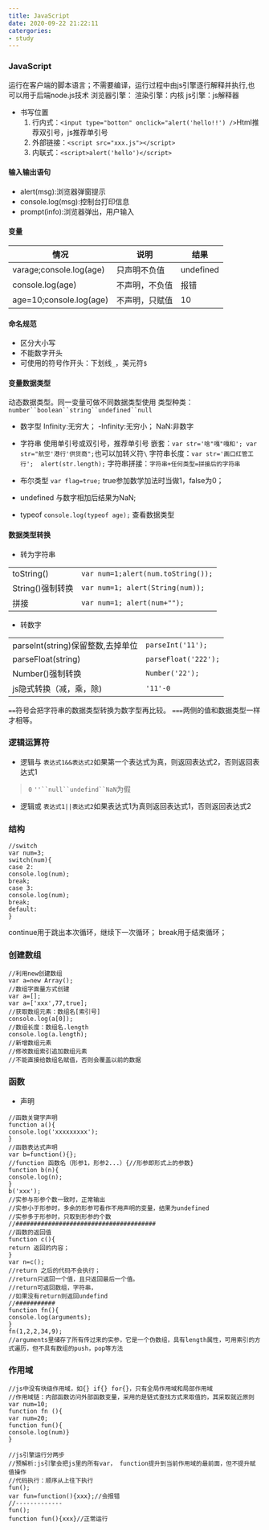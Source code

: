 ```yaml
---
title: JavaScript
date: 2020-09-22 21:22:11
catergories:
- study
---
```


### JavaScript
运行在客户端的脚本语言；不需要编译，运行过程中由js引擎逐行解释并执行,也可以用于后端node.js技术
浏览器引擎：
渲染引擎：内核
js引擎：js解释器

- 书写位置
  1. 行内式：`<input type="botton" onclick="alert('hello!!') />`Html推荐双引号，js推荐单引号
  2. 外部链接：`<script src="xxx.js"></script>`
  3. 内联式：`<script>alert('hello')</script>`

#### 输入输出语句
- alert(msg):浏览器弹窗提示
- console.log(msg):控制台打印信息
- prompt(info):浏览器弹出，用户输入

#### 变量

|情况|说明|结果|
|-|-|-|
|varage;console.log(age)|只声明不负值|undefined|
|console.log(age)|不声明，不负值|报错|
|age=10;console.log(age)|不声明，只赋值|10|

#### 命名规范

- 区分大小写
- 不能数字开头
- 可使用的符号作开头：下划线`_`，美元符`$`

#### 变量数据类型
动态数据类型。同一变量可做不同数据类型使用
类型种类：`number``boolean``string``undefined``null`
- 数字型
Infinity:无穷大；
-Infinity:无穷小；
NaN:非数字

- 字符串
使用单引号或双引号，推荐单引号
嵌套：`var str='啥"嘎"嘎和'; var str="航空'港行'供货商";`也可以加转义符`\`
字符串长度：`var str='画口红管工行';  alert(str.length);`
字符串拼接：`字符串+任何类型=拼接后的字符串`

- 布尔类型
`var flag=true;`
true参加数学加法时当做1，false为0；

- undefined
与数字相加后结果为NaN;

- typeof
`console.log(typeof age);`
查看数据类型

#### 数据类型转换

- 转为字符串

|||
|-|-|
|toString()|`var num=1;alert(num.toString());`|
|String()强制转换|`var num=1; alert(String(num));`|
|拼接|`var num=1; alert(num+"");`|

- 转数字

|||
|-|-|
|parseInt(string)保留整数,去掉单位|`parseInt('11');`|
|parseFloat(string)|`parseFloat('222');`|
|Number()强制转换|`Number('22');`|
|js隐式转换（减，乘，除)|`'11'-0`|

`==`符号会把字符串的数据类型转换为数字型再比较。
`===`两侧的值和数据类型一样才相等。

### 逻辑运算符

- 逻辑与
`表达式1&&表达式2`如果第一个表达式为真，则返回表达式2，否则返回表达式1

>`0` `''``null``undefind``NaN`为假

- 逻辑或
`表达式1||表达式2`如果表达式1为真则返回表达式1，否则返回表达式2


### 结构

```
//switch
var num=3;
switch(num){
case 2:
console.log(num);
break;
case 3:
console.log(num);
break;
default:
}
```

continue用于跳出本次循环，继续下一次循环；
break用于结束循环；

### 创建数组

```
//利用new创建数组
var a=new Array();
//数组字面量方式创建
var a=[];
var a=['xxx',77,true];
//获取数组元素：数组名[索引号]
console.log(a[0]);
//数组长度：数组名.length
console.log(a.length);
//新增数组元素
//修改数组索引追加数组元素
//不能直接给数组名赋值，否则会覆盖以前的数据
```

### 函数
- 声明
```
//函数关键字声明
function a(){
console.log('xxxxxxxxx');
}
//函数表达式声明
var b=function(){};
//function 函数名（形参1，形参2...）{//形参即形式上的参数}
function b(n){
console.log(n);
}
b('xxx');
//实参与形参个数一致时，正常输出
//实参小于形参时，多余的形参可看作不用声明的变量，结果为undefined
//实参多于形参时，只取到形参的个数
//#######################################
//函数的返回值
function c(){
return 返回的内容；
}
var n=c();
//return 之后的代码不会执行；
//return只返回一个值，且只返回最后一个值。
//return可返回数组，字符串，
//如果没有return则返回undefind
//###########
function fn(){
console.log(arguments);
}
fn(1,2,2,34,9);
//arguments里储存了所有传过来的实参，它是一个伪数组，具有length属性，可用索引的方式遍历，但不具有数组的push，pop等方法
```

### 作用域
```
//js中没有块级作用域，如{} if{} for{}，只有全局作用域和局部作用域
//作用域链：内部函数访问外部函数变量，采用的是链式查找方式来取值的，其采取就近原则
var num=10;
function fn (){
var num=20;
function fun(){
console.log(num)}
}

//js引擎运行分两步
//预解析:js引擎会把js里的所有var， function提升到当前作用域的最前面，但不提升赋值操作
//代码执行：顺序从上往下执行
fun();
var fun=function(){xxx};//会报错
//-------------
fun();
function fun(){xxx}//正常运行
```
